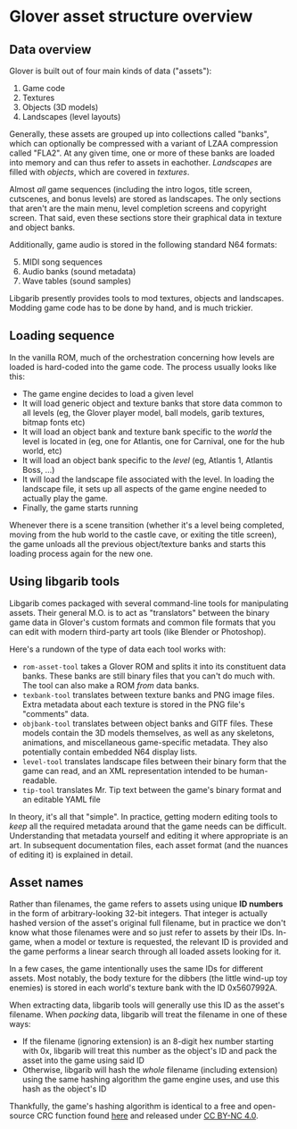 # Glover asset structure overview

## Data overview

Glover is built out of four main kinds of data ("assets"):

1. Game code
2. Textures
3. Objects (3D models)
4. Landscapes (level layouts)

Generally, these assets are grouped up into collections called "banks", which can optionally be compressed with a variant of LZAA compression called "FLA2". At any given time, one or more of these banks are loaded into memory and can thus refer to assets in eachother. _Landscapes_ are filled with _objects_, which are covered in _textures_.

Almost _all_ game sequences (including the intro logos, title screen, cutscenes, and bonus levels) are stored as landscapes. The only sections that aren't are the main menu, level completion screens and copyright screen. That said, even these sections store their graphical data in texture and object banks.

Additionally, game audio is stored in the following standard N64 formats:

5. MIDI song sequences
6. Audio banks (sound metadata)
7. Wave tables (sound samples)

Libgarib presently provides tools to mod textures, objects and landscapes. Modding game code has to be done by hand, and is much trickier.

## Loading sequence

In the vanilla ROM, much of the orchestration concerning how levels are loaded is hard-coded into the game code. The process usually looks like this:

- The game engine decides to load a given level
- It will load generic object and texture banks that store data common to all levels (eg, the Glover player model, ball models, garib textures, bitmap fonts etc)
- It will load an object bank and texture bank specific to the _world_ the level is located in (eg, one for Atlantis, one for Carnival, one for the hub world, etc)
- It will load an object bank specific to the _level_ (eg, Atlantis 1, Atlantis Boss, ...)
- It will load the landscape file associated with the level. In loading the landscape file, it sets up all aspects of the game engine needed to actually play the game.
- Finally, the game starts running

Whenever there is a scene transition (whether it's a level being completed, moving from the hub world to the castle cave, or exiting the title screen), the game unloads all the previous object/texture banks and starts this loading process again for the new one.


## Using libgarib tools

Libgarib comes packaged with several command-line tools for manipulating assets. Their general M.O. is to act as "translators" between the binary game data in Glover's custom formats and common file formats that you can edit with modern third-party art tools (like Blender or Photoshop).

Here's a rundown of the type of data each tool works with:
- `rom-asset-tool` takes a Glover ROM and splits it into its constituent data banks. These banks are still binary files that you can't do much with. The tool can also make a ROM _from_ data banks.
- `texbank-tool` translates between texture banks and PNG image files. Extra metadata about each texture is stored in the PNG file's "comments" data.
- `objbank-tool` translates between object banks and GlTF files. These models contain the 3D models themselves, as well as any skeletons, animations, and miscellaneous game-specific metadata. They also potentially contain embedded N64 display lists.
- `level-tool` translates landscape files between their binary form that the game can read, and an XML representation intended to be human-readable.
- `tip-tool` translates Mr. Tip text between the game's binary format and an editable YAML file

In theory, it's all that "simple". In practice, getting modern editing tools to _keep_ all the required metadata around that the game needs can be difficult. Understanding that metadata yourself and editing it where appropriate is an art. In subsequent documentation files, each asset format (and the nuances of editing it) is explained in detail.


## Asset names

Rather than filenames, the game refers to assets using unique **ID numbers** in the form of arbitrary-looking 32-bit integers. That integer is actually hashed version of the asset's original full filename, but in practice we don't know what those filenames were and so just refer to assets by their IDs. In-game, when a model or texture is requested, the relevant ID is provided and the game performs a linear search through all loaded assets looking for it.

In a few cases, the game intentionally uses the same IDs for different assets. Most notably, the body texture for the dibbers (the little wind-up toy enemies) is stored in each world's texture bank with the ID 0x5607992A.

When extracting data, libgarib tools will generally use this ID as the asset's filename. When _packing_ data, libgarib will treat the filename in one of these ways:

- If the filename (ignoring extension) is an 8-digit hex number starting with 0x, libgarib will treat this number as the object's ID and pack the asset into the game using said ID
- Otherwise, libgarib will hash the _whole_ filename (including extension) using the same hashing algorithm the game engine uses, and use this hash as the object's ID

Thankfully, the game's hashing algorithm is identical to a free and open-source CRC function found [here](http://www.mrob.com/pub/comp/crc-all.html) and released under [CC BY-NC 4.0](https://creativecommons.org/licenses/by-nc/4.0/).
